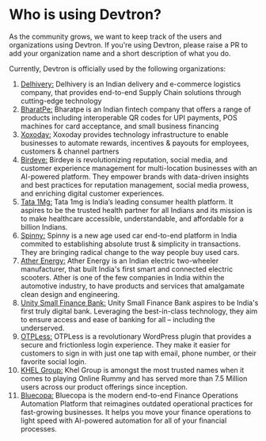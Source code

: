 # Who is using Devtron?

As the community grows, we want to keep track of the users and organizations using Devtron. If you're using Devtron, please raise a PR to add your organization name and a short description of what you do.

Currently, Devtron is officially used by the following organizations:

1. [Delhivery:](https://www.delhivery.com/) Delhivery is an Indian delivery and e-commerce logistics company, that provides end-to-end Supply Chain solutions through cutting-edge technology
2. [BharatPe:](https://bharatpe.com/) Bharatpe is an Indian fintech company that offers a range of products including interoperable QR codes for UPI payments, POS machines for card acceptance, and small business financing
3. [Xoxoday:](https://www.xoxoday.com/) Xoxoday provides technology infrastructure to enable businesses to automate rewards, incentives & payouts for employees, customers & channel partners
4. [Birdeye:](https://birdeye.com/) Birdeye is revolutionizing reputation, social media, and customer experience management for multi-location businesses with an AI-powered platform. They empower brands with data-driven insights and best practices for reputation management, social media prowess, and enriching digital customer experiences.
5. [Tata 1Mg:](https://www.1mg.com/) Tata 1mg is India’s leading consumer health platform. It aspires to be the trusted health partner for all Indians and its mission is to make healthcare accessible, understandable, and affordable for a billion Indians.
6. [Spinny:](https://www.spinny.com/) Spinny is a new age used car end-to-end platform in India commited to establishing absolute trust & simplicity in transactions. They are bringing radical change to the way people buy used cars.
7. [Ather Energy:](https://www.atherenergy.com/) Ather Energy is an Indian electric two-wheeler manufacturer, that built India's first smart and connected electric scooters. Ather is one of the few companies in India within the automotive industry, to have products and services that amalgamate clean design and engineering.
8. [Unity Small Finance Bank:](https://theunitybank.com/) Unity Small Finance Bank aspires to be India's first truly digital bank. Leveraging the best-in-class technology, they aim to ensure access and ease of banking for all – including the underserved.
9. [OTPLess:](https://otpless.com/) OTPLess is a revolutionary WordPress plugin that provides a secure and frictionless login experience. They make it easier for customers to sign in with just one tap with email, phone number, or their favorite social login.
10. [KHEL Group:](https://thekhelgroup.com/) Khel Group is amongst the most trusted names when it comes to playing Online Rummy and has served more than 7.5 Million users across our product offerings since inception.
11. [Bluecopa:](https://www.bluecopa.com/) Bluecopa is the modern end-to-end Finance Operations Automation Platform that reimagines outdated operational practices for fast-growing businesses. It helps you move your finance operations to light speed with AI-powered automation for all of your financial processes.